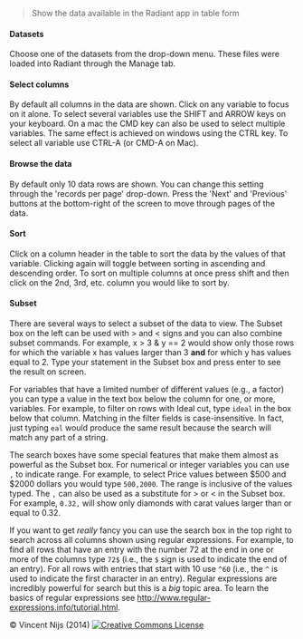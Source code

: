 > Show the data available in the Radiant app in table form

#### Datasets

Choose one of the datasets from the drop-down menu. These files were loaded into Radiant through the Manage tab.

#### Select columns

By default all columns in the data are shown. Click on any variable to focus on it alone. To select several variables use the SHIFT and ARROW keys on your keyboard. On a mac the CMD key can also be used to select multiple variables. The same effect is achieved on windows using the CTRL key. To select all variable use CTRL-A (or CMD-A on Mac).

#### Browse the data

By default only 10 data rows are shown. You can change this setting through the 'records per page' drop-down. Press the 'Next' and 'Previous' buttons at the bottom-right of the screen to move through pages of the data.

#### Sort

Click on a column header in the table to sort the data by the values of that variable. Clicking again will toggle between sorting in ascending and descending order. To sort on multiple columns at once press shift and then click on the 2nd, 3rd, etc. column you would like to sort by.

#### Subset

There are several ways to select a subset of the data to view. The Subset box on the left can be used with > and < signs and you can also combine subset commands. For example, x > 3 & y == 2 would show only those rows for which the variable x has values larger than 3 __and__ for which y has values equal to 2. Type your statement in the Subset box and press enter to see the result on screen.

For variables that have a limited number of different values (e.g., a factor) you can type a value in the text box below the column for one, or more, variables. For example, to filter on rows with Ideal cut, type `ideal` in the box below that column. Matching in the filter fields is case-insensitive. In fact, just typing `eal` would produce the same result because the search will match any part of a string.

The search boxes have some special features that make them almost as powerful as the Subset box. For numerical or integer variables you can use `,` to indicate range. For example, to select Price values between $500 and $2000 dollars you would type `500,2000`. The range is inclusive of the values typed. The `,` can also be used as a substitute for > or < in the Subset box. For example, `0.32,` will show only diamonds with carat values larger than or equal to 0.32.

If you want to get _really_ fancy you can use the search box in the top right to search across all columns shown using regular expressions. For example, to find all rows that have an entry with the number 72 at the end in one or more of the columns type `72$` (i.e., the `$` sign is used to indicate the end of an entry). For all rows with entries that start with 10 use `^60` (i.e., the `^` is used to indicate the first character in an entry). Regular expressions are incredibly powerful for search but this is a _big_ topic area. To learn the basics of regular expressions see <http://www.regular-expressions.info/tutorial.html>.

&copy; Vincent Nijs (2014) <a rel="license" href="http://creativecommons.org/licenses/by-nc-sa/4.0/" target="_blank"><img alt="Creative Commons License" style="border-width:0" src="http://i.creativecommons.org/l/by-nc-sa/4.0/80x15.png" /></a>
